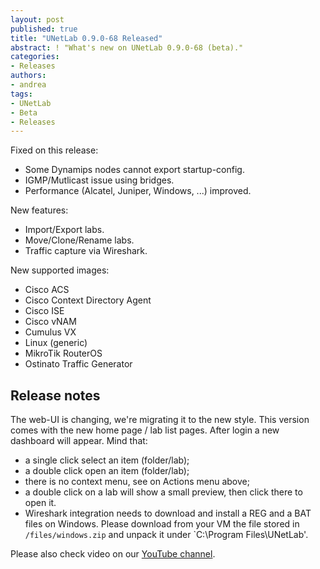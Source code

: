 ```yaml
---
layout: post
published: true
title: "UNetLab 0.9.0-68 Released"
abstract: ! "What's new on UNetLab 0.9.0-68 (beta)."
categories:
- Releases
authors:
- andrea
tags:
- UNetLab
- Beta
- Releases
---
```

Fixed on this release:

* Some Dynamips nodes cannot export startup-config.
* IGMP/Mutlicast issue using bridges.
* Performance (Alcatel, Juniper, Windows, ...) improved.

New features:

* Import/Export labs.
* Move/Clone/Rename labs.
* Traffic capture via Wireshark.

New supported images:

* Cisco ACS
* Cisco Context Directory Agent
* Cisco ISE
* Cisco vNAM
* Cumulus VX
* Linux (generic)
* MikroTik RouterOS
* Ostinato Traffic Generator

## Release notes

The web-UI is changing, we're migrating it to the new style. This version comes with the new home page / lab list pages. After login a new dashboard will appear. Mind that:

* a single click select an item (folder/lab);
* a double click open an item (folder/lab);
* there is no context menu, see on Actions menu above;
* a double click on a lab will show a small preview, then click there to open it.
* Wireshark integration needs to download and install a REG and a BAT files on Windows. Please download from your VM the file stored in `/files/windows.zip` and unpack it under `C:\Program Files\UNetLab'.

Please also check video on our [YouTube channel](https://www.youtube.com/c/UnifiedNetworkingLab "UNetLab YouTube Channel").
